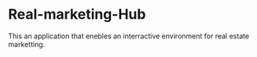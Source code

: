 # Real-marketing-Hub
This an application that enebles an interractive environment for real estate marketting.
